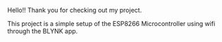 Hello!! 
Thank you for checking out my project.

This project is a simple setup of the ESP8266 Microcontroller using wifi through the BLYNK app.
